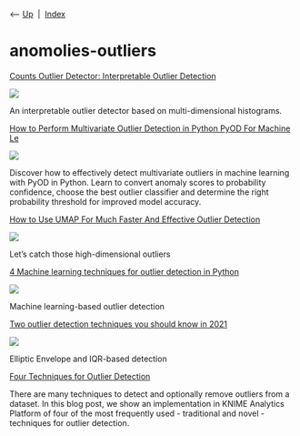 <div class="nav">

⟵ [Up](index.html)  \|  [Index](index.html)

</div>

# anomolies-outliers

<div class="cards">

<div class="card">

<div class="card-title">

[Counts Outlier Detector: Interpretable Outlier
Detection](https://towardsdatascience.com/counts-outlier-detector-interpretable-outlier-detection-ead0d469557a?source=rss----7f60cf5620c9---4)

</div>

<div class="card-image">

[![](https://miro.medium.com/v2/resize:fit:386/1*KJUu2-8KGSxeIsj63yUvMQ.png)](https://towardsdatascience.com/counts-outlier-detector-interpretable-outlier-detection-ead0d469557a?source=rss----7f60cf5620c9---4)

</div>

An interpretable outlier detector based on multi-dimensional histograms.

</div>

<div class="card">

<div class="card-title">

[How to Perform Multivariate Outlier Detection in Python PyOD For
Machine
Le](https://towardsdatascience.com/how-to-perform-multivariate-outlier-detection-in-python-pyod-for-machine-learning-b0a9c557a21c?source=rss----7f60cf5620c9---4)

</div>

<div class="card-image">

[![](https://miro.medium.com/v2/resize:fit:1200/1*-7d6JMFbU1Lp_d1UJaU5LQ.jpeg)](https://towardsdatascience.com/how-to-perform-multivariate-outlier-detection-in-python-pyod-for-machine-learning-b0a9c557a21c?source=rss----7f60cf5620c9---4)

</div>

Discover how to effectively detect multivariate outliers in machine
learning with PyOD in Python. Learn to convert anomaly scores to
probability confidence, choose the best outlier classifier and determine
the right probability threshold for improved model accuracy.

</div>

<div class="card">

<div class="card-title">

[How to Use UMAP For Much Faster And Effective Outlier
Detection](https://towardsdatascience.com/how-to-use-umap-for-much-faster-and-effective-outlier-detection-e4608f336915?source=rss----7f60cf5620c9---4)

</div>

<div class="card-image">

[![](https://miro.medium.com/v2/resize:fit:1200/1*VcPO-EiZlPD8zcLzwo8niQ.jpeg)](https://towardsdatascience.com/how-to-use-umap-for-much-faster-and-effective-outlier-detection-e4608f336915?source=rss----7f60cf5620c9---4)

</div>

Let’s catch those high-dimensional outliers

</div>

<div class="card">

<div class="card-title">

[4 Machine learning techniques for outlier detection in
Python](https://towardsdatascience.com/4-machine-learning-techniques-for-outlier-detection-in-python-21e9cfacb81d?source=rss----7f60cf5620c9---4)

</div>

<div class="card-image">

[![](https://miro.medium.com/v2/resize:fit:1200/1*arqMz7t4q5VWI2IfFlGe8w.jpeg)](https://towardsdatascience.com/4-machine-learning-techniques-for-outlier-detection-in-python-21e9cfacb81d?source=rss----7f60cf5620c9---4)

</div>

Machine learning-based outlier detection

</div>

<div class="card">

<div class="card-title">

[Two outlier detection techniques you should know in
2021](https://towardsdatascience.com/two-outlier-detection-techniques-you-should-know-in-2021-1454bef89331?source=rss----7f60cf5620c9---4)

</div>

<div class="card-image">

[![](https://miro.medium.com/v2/resize:fit:1200/1*Gr-Vnn54SY4tISymtylHtg.jpeg)](https://towardsdatascience.com/two-outlier-detection-techniques-you-should-know-in-2021-1454bef89331?source=rss----7f60cf5620c9---4)

</div>

Elliptic Envelope and IQR-based detection

</div>

<div class="card">

<div class="card-title">

[Four Techniques for Outlier
Detection](https://www.kdnuggets.com/2018/12/four-techniques-outlier-detection.html)

</div>

There are many techniques to detect and optionally remove outliers from
a dataset. In this blog post, we show an implementation in KNIME
Analytics Platform of four of the most frequently used - traditional and
novel - techniques for outlier detection.

</div>

</div>
